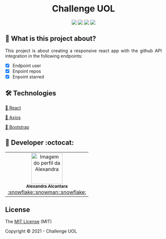 # <h1 align='center'>Challenge UOL</h1>

<p align="center">
<img src="https://img.shields.io/badge/React-20232A?style=flat-square&logo=react&logoColor=61DAFB" />
<img src="https://img.shields.io/badge/Bootstrap-563D7C?style=flat-square&logo=bootstrap&logoColor=white" />
<img src="http://img.shields.io/static/v1?label=License&message=MIT&color=blue&style="/>
<img src="http://img.shields.io/static/v1?label=Status&message=in progress&color=yellow&style="/>

## :page_with_curl: What is this project about?

<p align="justify">
This project is about creating a responsive react app with the github API integration in the following endpoints:
    
   - [x] Endpoint user
   - [x] Enpoint repos
   - [x] Enpoint starred
</p>

## :hammer_and_wrench: Technologies

<a href="https://reactjs.org/">:small_blue_diamond: React</a>

<a href="https://www.npmjs.com/package/axios">:small_blue_diamond: Axios</a>

<a href="https://getbootstrap.com/">:small_blue_diamond: Bootstrap</a>

## :rocket: Developer :octocat:

<table>
  <tr>
    <td align="center"><a href="https://github.com/alexa2me">
    <img src="https://avatars.githubusercontent.com/u/63327969?s=460&v=4" width="100px" alt="Imagem do perfil da Alexandra"/>
    <br />
    <sub><b>Alexandra Alcantara</b></sub><br />:snowflake::snowman::snowflake:</td>
</table>

## License

The [MIT License](https://choosealicense.com/licenses/mit/) (MIT)

Copyright :copyright: 2021 - Challenge UOL
